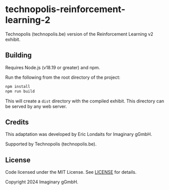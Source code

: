 # technopolis-reinforcement-learning-2

Technopolis (technopolis.be) version of the Reinforcement Learning v2 exhibit.

## Building

Requires Node.js (v18.19 or greater) and npm.

Run the following from the root directory of the project:

```bash
npm install
npm run build
```

This will create a `dist` directory with the compiled exhibit. This directory can be served by any web server.

## Credits

This adaptation was developed by Eric Londaits for Imaginary gGmbH.

Supported by Technopolis (technopolis.be).

## License

Code licensed under the MIT License. See [LICENSE](LICENSE) for details.

Copyright 2024 Imaginary gGmbH.

